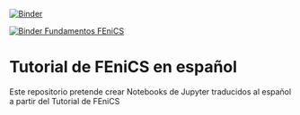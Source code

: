 [![Binder](https://mybinder.org/badge_logo.svg)](https://mybinder.org/v2/gh/felixenzogarofalo/Tutorial-de-FEniCS-en-espa-ol/master)

[![Binder Fundamentos FEniCS](https://mybinder.org/badge_logo.svg)](https://mybinder.org/v2/gh/felixenzogarofalo/Tutorial-de-FEniCS-en-espa-ol/master?filepath=https%3A%2F%2Fgithub.com%2Ffelixenzogarofalo%2FTutorial-de-FEniCS-en-espa-ol%2Fblob%2Fmaster%2F00%2520Fundamentos.ipynb)

# Tutorial de FEniCS en español
Este repositorio pretende crear Notebooks de Jupyter traducidos al español a partir del Tutorial de FEniCS
